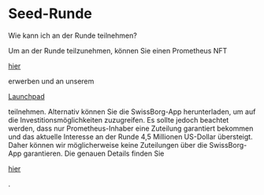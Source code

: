 # Seed-Runde

Wie kann ich an der Runde teilnehmen?

Um an der Runde teilzunehmen, können Sie einen Prometheus NFT

[hier](https://opensea.io/collection/xborg-prometheus)

erwerben und an unserem

[Launchpad](https://launchpad.xborg.com/)

teilnehmen. Alternativ können Sie die SwissBorg-App herunterladen, um auf die Investitionsmöglichkeiten zuzugreifen. Es sollte jedoch beachtet werden, dass nur Prometheus-Inhaber eine Zuteilung garantiert bekommen und das aktuelle Interesse an der Runde 4,5 Millionen US-Dollar übersteigt. Daher können wir möglicherweise keine Zuteilungen über die SwissBorg-App garantieren. Die genauen Details finden Sie

[hier](https://www.xborg.com/how-to-invest)

.
